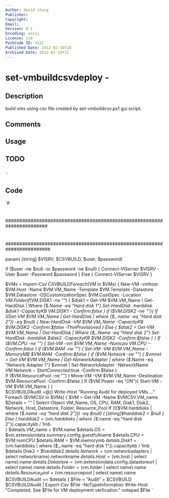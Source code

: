 ```yaml
---
Author: david chung
Publisher: 
Copyright: 
Email: 
Version: 0.1
Encoding: ascii
License: cc0
PoshCode ID: 3222
Published Date: 2012-02-10t18
Archived Date: 2012-02-13t11
---
```


# set-vmbuildcsvdeploy - 

## Description

build vms using csv file created by set-vmbuildcsv.ps1 gui script.

## Comments



## Usage



## TODO



## 

``

## Code

`#
 #
 #######################################################################
 #
 #
 #
 ########################################################################
 
 param( [string] $VISRV, $CSVBUILD, $user, $password)
 
 if ($user -ne $null -or $password -ne $null) {
 	Connect-VIServer $VISRV -User $user -Password $password
 }
 Else {
 	Connect-VIServer $VISRV
 }	
 
 $VMs = Import-Csv $CSVBUILD
 Foreach ($VM in $VMs) {
 	New-VM -vmhost $VM.Host -Name $VM.VM_Name -Template $VM.Template -Datastore $VM.Datastore -OSCustomizationSpec $VM.CustSpec -Location $VM.Folder
 	if ($VM.DISK1 -ne "") {
 		$disk1 = Get-VM $VM.VM_Name | Get-HardDisk | Where {$_.Name -eq "Hard disk 1"}
 		Set-HardDisk -harddisk $disk1 -CapacityKB $VM.DISK1 -Confirm:$false
 	}
 	if ($VM.DISK2 -ne ""){
 		If ((Get-VM $VM.VM_Name | Get-HardDisk | where {$_.name -eq "Hard disk 2"}) -eq $null) {
 			New-HardDisk -VM $VM.VM_Name -CapacityKB $VM.DISK2 -Confirm:$false -ThinProvisioned 
 		}
 		Else {
 			$disk2 = Get-VM $VM.VM_Name | Get-HardDisk | Where {$_.Name -eq "Hard disk 2"}
 			Set-HardDisk -harddisk $disk2 -CapacityKB $VM.DISK2 -Confirm:$false
 		}
 	}
 	If ($VM.CPU -ne "") {
 		Set-VM -vm $VM.VM_Name -Numcpu $VM.CPU -Confirm:$false
 	}
 	if ($VM.RAM -ne "") {
 		Set-VM -VM $VM.VM_Name -MemoryMB $VM.RAM -Confirm:$false
 	}
 	if ($VM.Network -ne "") {
 		$vmnet = Get-VM $VM.VM_Name | Get-NetworkAdapter | where {$_.Name -eq "Network Adapter 1"} 
 		$vmnet | Set-NetworkAdapter -NetworkName $VM.Network -StartConnected:$true -Confirm:$false
 	}	
 	If ($VM.ResourcePool -ne "") {
 		Move-VM -VM $VM.VM_Name -Destination $VM.ResourcePool -Confirm:$false
 	}
 	If ($VM.Power -eq "ON"){
 		Start-VM -VM $VM.VM_Name
 	}
 }	
 $CSVBUILDAudit =@()
 Write-Host "Running Audit for deployed VMs...."
 Foreach ($VMCSV in $VMs) {
 	$VM = Get-VM -Name $VMCSV.VM_name
 	$Details = "" | Select-Object VM_Name, OS, CPU, RAM, Disk1, Disk2, Network, Host, Datastore, Folder, Resource_Pool
 	If ((($VM.harddisks | where {$_.name -eq "hard disk 2"})) -eq $null) {
 		[string]$harddisk2 = $null
 	}
 	Else {
 	$harddisk2 = ($vm.harddisks | where {$_.name -eq "hard disk 2"}).capacitykb / 1mb	
 	}
 	$details.VM_name = $VM.name
 	$details.OS = $vm.extensiondata.summary.config.guestfullname
 	$details.CPU = $VM.numCPU
 	$details.RAM = $VM.memorymb
 	$details.Disk1 = ($vm.harddisks | where {$_.name -eq "hard disk 1"}).capacitykb / 1mb
 	$details.Disk2 = $harddisk2
 	$details.Network = ($vm.networkadapters | select networkname).networkname
 	$details.Host = ($vm.host | select name).name
 	$details.Datastore = ($vm.extensiondata.config.datastoreurl | select name).name
 	$details.Folder = ($vm.folder | select name).name
 	$details.Resource_Pool = ($vm.resourcepool | select name).name
 	$CSVBUILDAudit += $details
 }
 $File = "Audit" + $CSVBUILD
 $CSVBUILDAudit | Export-Csv $File -NoTypeInformation
 Write-Host "Completed.  See $File for VM deployment verfication."
 notepad $File
`

